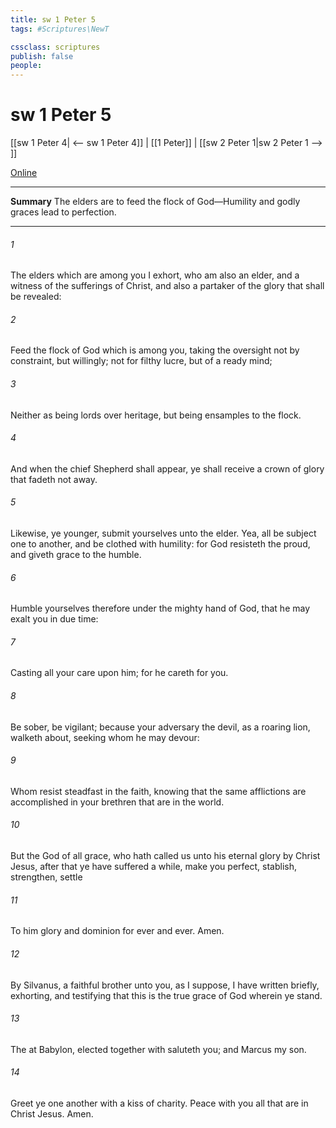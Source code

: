 ```yaml
---
title: sw 1 Peter 5
tags: #Scriptures\NewT

cssclass: scriptures
publish: false
people:
---
```


# sw 1 Peter 5
[[sw 1 Peter 4| <-- sw 1 Peter 4]] | [[1 Peter]] | [[sw 2 Peter 1|sw 2 Peter 1 --> ]]

[Online](https://churchofjesuschrist.org/study/scriptures/nt/1-pet/5?lang=eng)

---
__Summary__
The elders are to feed the flock of God—Humility and godly graces lead to perfection.

---
###### 1 
The elders which are among you I exhort, who am also an elder, and a witness of the sufferings of Christ, and also a partaker of the glory that shall be revealed:

###### 2 
Feed the flock of God which is among you, taking the oversight  not by constraint, but willingly; not for filthy lucre, but of a ready mind;

###### 3 
Neither as being lords over  heritage, but being ensamples to the flock.

###### 4 
And when the chief Shepherd shall appear, ye shall receive a crown of glory that fadeth not away.

###### 5 
Likewise, ye younger, submit yourselves unto the elder. Yea, all  be subject one to another, and be clothed with humility: for God resisteth the proud, and giveth grace to the humble.

###### 6 
Humble yourselves therefore under the mighty hand of God, that he may exalt you in due time:

###### 7 
Casting all your care upon him; for he careth for you.

###### 8 
Be sober, be vigilant; because your adversary the devil, as a roaring lion, walketh about, seeking whom he may devour:

###### 9 
Whom resist steadfast in the faith, knowing that the same afflictions are accomplished in your brethren that are in the world.

###### 10 
But the God of all grace, who hath called us unto his eternal glory by Christ Jesus, after that ye have suffered a while, make you perfect, stablish, strengthen, settle 

###### 11 
To him  glory and dominion for ever and ever. Amen.

###### 12 
By Silvanus, a faithful brother unto you, as I suppose, I have written briefly, exhorting, and testifying that this is the true grace of God wherein ye stand.

###### 13 
The  at Babylon, elected together with  saluteth you; and  Marcus my son.

###### 14 
Greet ye one another with a kiss of charity. Peace  with you all that are in Christ Jesus. Amen.

